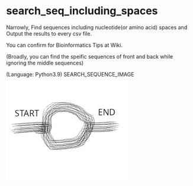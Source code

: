 # search_seq_including_spaces
Narrowly, Find sequences including nucleotide(or amino acid) spaces and Output the results to every csv file.

You can confirm for Bioinformatics Tips at Wiki.

(Broadly, you can find the speific sequences of front and back while ignoring the middle sequences)

(Language: Python3.9)
SEARCH_SEQUENCE_IMAGE
![SEARCH_IMAGE](SEARCH_SEQUENCE_INCLUDING_SPACES_IMAGE.webp)
